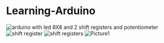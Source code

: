 # Learning-Arduino




![arduino with led 8X8 and 2 shift registers and potentiometer](https://user-images.githubusercontent.com/75447439/107151495-e007ac00-6988-11eb-8f03-6dafe334f283.png)
![shift register](https://user-images.githubusercontent.com/75447439/107151498-e39b3300-6988-11eb-95c5-801b07adcc5d.png)
![shift registers](https://user-images.githubusercontent.com/75447439/107151502-e5fd8d00-6988-11eb-8897-b4b65059a78b.png)
![Picture1](https://user-images.githubusercontent.com/75447439/107339114-51a73d80-6ae2-11eb-871e-4778486fb77b.png)
